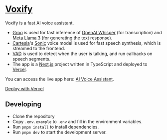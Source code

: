 # [Voxify](https://ai-voice-assistant-gules.vercel.app/)

Voxify is a fast AI voice assistant.

-   [Groq](https://groq.com) is used for fast inference of [OpenAI Whisper](https://github.com/openai/whisper) (for transcription) and [Meta Llama 3](https://llama.meta.com/llama3/) (for generating the text response).
-   [Cartesia](https://cartesia.ai)'s [Sonic](https://cartesia.ai/sonic) voice model is used for fast speech synthesis, which is streamed to the frontend.
-   [VAD](https://www.vad.ricky0123.com/) is used to detect when the user is talking, and run callbacks on speech segments.
-   The app is a [Next.js](https://nextjs.org) project written in TypeScript and deployed to [Vercel](https://vercel.com).

You can access the live app here: [AI Voice Assistant](https://ai-voice-assistant-gules.vercel.app/).

[Deploy with Vercel](https://vercel.com/button)

## Developing

-   Clone the repository
-   Copy `.env.example` to `.env` and fill in the environment variables.
-   Run `pnpm install` to install dependencies.
-   Run `pnpm dev` to start the development server.
